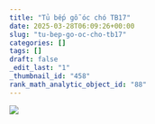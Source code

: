 ```yaml
---
title: "Tủ bếp gỗ óc chó TB17"
date: 2025-03-28T06:09:26+00:00
slug: "tu-bep-go-oc-cho-tb17"
categories: []
tags: []
draft: false
_edit_last: "1"
_thumbnail_id: "458"
rank_math_analytic_object_id: "88"
---
```

![](https://romax.vn/wp-content/uploads/2025/03/tu-bep-go-oc-cho-tb17-1-1280x859.webp)